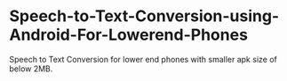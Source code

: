 # Speech-to-Text-Conversion-using-Android-For-Lowerend-Phones
Speech to Text Conversion for lower end phones with smaller apk size of below 2MB.
